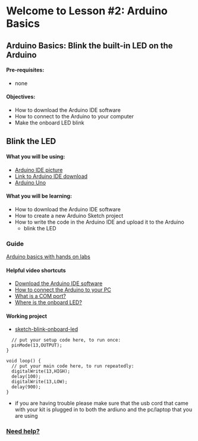 # Welcome to Lesson #2: Arduino Basics

## Arduino Basics: Blink the built-in LED on the Arduino

#### Pre-requisites:
- none

#### Objectives:
- How to download the Arduino IDE software
- How to connect to the Arduino to your computer
- Make the onboard LED blink 

## Blink the LED

#### What you will be using:
- [Arduino IDE picture](https://github.com/StateFarm-STEM/pyinthesky/blob/main/lesson4/screenshots/arduino-ide.png)
- [Link to Arduino IDE download](https://www.arduino.cc/en/software)
- [Arduino Uno](https://github.com/StateFarm-STEM/pyinthesky/blob/main/lesson4/screenshots/arduino-uno-r3.png)

#### What you will be learning:
- How to download the Arduino IDE software
- How to create a new Arduino Sketch project
- How to write the code in the Arduino IDE and upload it to the Arduino
  - blink the LED

### Guide
[Arduino basics with hands on labs](https://youtu.be/fJWR7dBuc18?t=1)

#### Helpful video shortcuts
- [Download the Arduino IDE software](https://youtu.be/fJWR7dBuc18?t=167)
- [How to connect the Arduino to your PC](https://youtu.be/fJWR7dBuc18?t=437)
- [What is a COM port?](https://youtu.be/fJWR7dBuc18?t=556)
- [Where is the onboard LED?](https://youtu.be/fJWR7dBuc18?t=715)

#### Working project
- [sketch-blink-onboard-led](https://github.com/StateFarm-STEM/pyinthesky/blob/main/my-workspace/blink-onboard-led/blink-onboard-led.ino)
```void setup() {
  // put your setup code here, to run once:
  pinMode(13,OUTPUT);
}

void loop() {
  // put your main code here, to run repeatedly:
  digitalWrite(13,HIGH);
  delay(100);
  digitalWrite(13,LOW); 
  delay(900);
}
```
- if you are having trouble please make sure that the usb cord that came with your kit is plugged in to both the ardiuno and the pc/laptop that you are using


### [Need help?](https://github.com/StateFarm-STEM/pyinthesky#need-some-help)
